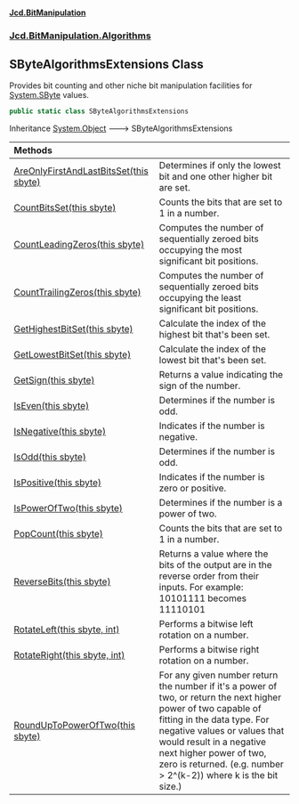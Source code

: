 #### [Jcd.BitManipulation](index 'index')

### [Jcd.BitManipulation.Algorithms](Jcd.BitManipulation.Algorithms 'Jcd.BitManipulation.Algorithms')

## SByteAlgorithmsExtensions Class

Provides bit counting and other niche bit manipulation facilities
for [System.SByte](https://docs.microsoft.com/en-us/dotnet/api/System.SByte 'System.SByte') values.

```csharp
public static class SByteAlgorithmsExtensions
```

Inheritance [System.Object](https://docs.microsoft.com/en-us/dotnet/api/System.Object 'System.Object') &#129106; SByteAlgorithmsExtensions

| Methods                                                                                                                                                                                                                                       |                                                                                                                                                                                                                                                                                                                        |
|:----------------------------------------------------------------------------------------------------------------------------------------------------------------------------------------------------------------------------------------------|:-----------------------------------------------------------------------------------------------------------------------------------------------------------------------------------------------------------------------------------------------------------------------------------------------------------------------|
| [AreOnlyFirstAndLastBitsSet(this sbyte)](Jcd.BitManipulation.Algorithms.SByteAlgorithmsExtensions.AreOnlyFirstAndLastBitsSet(thissbyte) 'Jcd.BitManipulation.Algorithms.SByteAlgorithmsExtensions.AreOnlyFirstAndLastBitsSet(this sbyte)') | Determines if only the lowest bit and one other higher bit are set.                                                                                                                                                                                                                                                    |
| [CountBitsSet(this sbyte)](Jcd.BitManipulation.Algorithms.SByteAlgorithmsExtensions.CountBitsSet(thissbyte) 'Jcd.BitManipulation.Algorithms.SByteAlgorithmsExtensions.CountBitsSet(this sbyte)')                                           | Counts the bits that are set to 1 in a number.                                                                                                                                                                                                                                                                         |
| [CountLeadingZeros(this sbyte)](Jcd.BitManipulation.Algorithms.SByteAlgorithmsExtensions.CountLeadingZeros(thissbyte) 'Jcd.BitManipulation.Algorithms.SByteAlgorithmsExtensions.CountLeadingZeros(this sbyte)')                            | Computes the number of sequentially zeroed bits occupying the most significant bit positions.                                                                                                                                                                                                                      |
| [CountTrailingZeros(this sbyte)](Jcd.BitManipulation.Algorithms.SByteAlgorithmsExtensions.CountTrailingZeros(thissbyte) 'Jcd.BitManipulation.Algorithms.SByteAlgorithmsExtensions.CountTrailingZeros(this sbyte)')                         | Computes the number of sequentially zeroed bits occupying the least significant bit positions.                                                                                                                                                                                                                     |
| [GetHighestBitSet(this sbyte)](Jcd.BitManipulation.Algorithms.SByteAlgorithmsExtensions.GetHighestBitSet(thissbyte) 'Jcd.BitManipulation.Algorithms.SByteAlgorithmsExtensions.GetHighestBitSet(this sbyte)')                               | Calculate the index of the highest bit that's been set.                                                                                                                                                                                                                                                                |
| [GetLowestBitSet(this sbyte)](Jcd.BitManipulation.Algorithms.SByteAlgorithmsExtensions.GetLowestBitSet(thissbyte) 'Jcd.BitManipulation.Algorithms.SByteAlgorithmsExtensions.GetLowestBitSet(this sbyte)')                                  | Calculate the index of the lowest bit that's been set.                                                                                                                                                                                                                                                                 |
| [GetSign(this sbyte)](Jcd.BitManipulation.Algorithms.SByteAlgorithmsExtensions.GetSign(thissbyte) 'Jcd.BitManipulation.Algorithms.SByteAlgorithmsExtensions.GetSign(this sbyte)')                                                          | Returns a value indicating the sign of the number.                                                                                                                                                                                                                                                                     |
| [IsEven(this sbyte)](Jcd.BitManipulation.Algorithms.SByteAlgorithmsExtensions.IsEven(thissbyte) 'Jcd.BitManipulation.Algorithms.SByteAlgorithmsExtensions.IsEven(this sbyte)')                                                             | Determines if the number is odd.                                                                                                                                                                                                                                                                                       |
| [IsNegative(this sbyte)](Jcd.BitManipulation.Algorithms.SByteAlgorithmsExtensions.IsNegative(thissbyte) 'Jcd.BitManipulation.Algorithms.SByteAlgorithmsExtensions.IsNegative(this sbyte)')                                                 | Indicates if the number is negative.                                                                                                                                                                                                                                                                                   |
| [IsOdd(this sbyte)](Jcd.BitManipulation.Algorithms.SByteAlgorithmsExtensions.IsOdd(thissbyte) 'Jcd.BitManipulation.Algorithms.SByteAlgorithmsExtensions.IsOdd(this sbyte)')                                                                | Determines if the number is odd.                                                                                                                                                                                                                                                                                       |
| [IsPositive(this sbyte)](Jcd.BitManipulation.Algorithms.SByteAlgorithmsExtensions.IsPositive(thissbyte) 'Jcd.BitManipulation.Algorithms.SByteAlgorithmsExtensions.IsPositive(this sbyte)')                                                 | Indicates if the number is zero or positive.                                                                                                                                                                                                                                                                           |
| [IsPowerOfTwo(this sbyte)](Jcd.BitManipulation.Algorithms.SByteAlgorithmsExtensions.IsPowerOfTwo(thissbyte) 'Jcd.BitManipulation.Algorithms.SByteAlgorithmsExtensions.IsPowerOfTwo(this sbyte)')                                           | Determines if the number is a power of two.                                                                                                                                                                                                                                                                            |
| [PopCount(this sbyte)](Jcd.BitManipulation.Algorithms.SByteAlgorithmsExtensions.PopCount(thissbyte) 'Jcd.BitManipulation.Algorithms.SByteAlgorithmsExtensions.PopCount(this sbyte)')                                                       | Counts the bits that are set to 1 in a number.                                                                                                                                                                                                                                                                         |
| [ReverseBits(this sbyte)](Jcd.BitManipulation.Algorithms.SByteAlgorithmsExtensions.ReverseBits(thissbyte) 'Jcd.BitManipulation.Algorithms.SByteAlgorithmsExtensions.ReverseBits(this sbyte)')                                              | Returns a value where the bits of the output are in the reverse order from their inputs. For example: 10101111 becomes 11110101                                                                                                                                                                                    |
| [RotateLeft(this sbyte, int)](Jcd.BitManipulation.Algorithms.SByteAlgorithmsExtensions.RotateLeft(thissbyte,int) 'Jcd.BitManipulation.Algorithms.SByteAlgorithmsExtensions.RotateLeft(this sbyte, int)')                                   | Performs a bitwise left rotation on a number.                                                                                                                                                                                                                                                                          |
| [RotateRight(this sbyte, int)](Jcd.BitManipulation.Algorithms.SByteAlgorithmsExtensions.RotateRight(thissbyte,int) 'Jcd.BitManipulation.Algorithms.SByteAlgorithmsExtensions.RotateRight(this sbyte, int)')                                | Performs a bitwise right rotation on a number.                                                                                                                                                                                                                                                                         |
| [RoundUpToPowerOfTwo(this sbyte)](Jcd.BitManipulation.Algorithms.SByteAlgorithmsExtensions.RoundUpToPowerOfTwo(thissbyte) 'Jcd.BitManipulation.Algorithms.SByteAlgorithmsExtensions.RoundUpToPowerOfTwo(this sbyte)')                      | For any given number return the number if it's a power of two, or return the next higher power of two capable of fitting in the data type. For negative values or values that would result in a negative next higher power of two, zero is returned. (e.g. number > 2^(k-2)) where k is the bit size.) |
